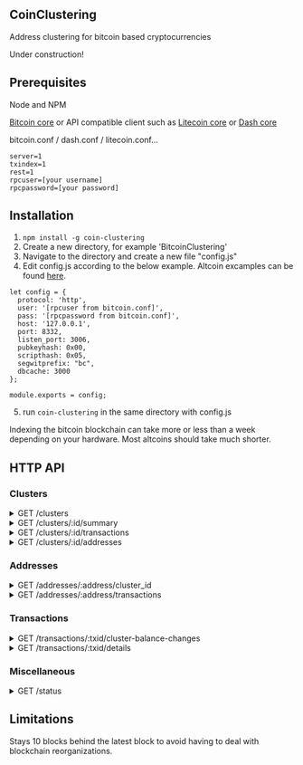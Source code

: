 ## CoinClustering
Address clustering for bitcoin based cryptocurrencies

Under construction!

## Prerequisites

Node and NPM

[Bitcoin core](https://github.com/bitcoin/bitcoin) or API compatible client such as [Litecoin core](https://github.com/litecoin-project/litecoin) or [Dash core](https://github.com/dashpay/dash/)

bitcoin.conf / dash.conf / litecoin.conf...
```
server=1
txindex=1
rest=1
rpcuser=[your username]
rpcpassword=[your password]
```

## Installation

1. `npm install -g coin-clustering`
2. Create a new directory, for example 'BitcoinClustering'
3. Navigate to the directory and create a new file "config.js"
4. Edit config.js according to the below example. Altcoin excamples can be found [here](TODO). 
``` 
let config = {
  protocol: 'http',
  user: '[rpcuser from bitcoin.conf]',
  pass: '[rpcpassword from bitcoin.conf]',
  host: '127.0.0.1',
  port: 8332,
  listen_port: 3006,
  pubkeyhash: 0x00,
  scripthash: 0x05,
  segwitprefix: "bc",
  dbcache: 3000
};

module.exports = config; 
```
5. run `coin-clustering` in the same directory with config.js

Indexing the bitcoin blockchain can take more or less than a week depending on your hardware. Most altcoins should take much shorter.

## HTTP API

### Clusters
<details>
 <summary>GET /clusters</summary>

## Query parameters
* gt, gte, lt, lte (optional) = balanceSats / balanceSats-clusterId
* reverse (optional) = true/false, defalt: false
* limit (optional) = integer (0...1000), defalt: 100
## Example
### Request
`/clusters?limit=3&reverse=true&lte=10000000000000`
### Response
``` json
[
  {
    "clusterId": 17034506,
    "balance": 9816291286270
  },
  {
    "clusterId": 388710763,
    "balance": 8594734769541
  },
  {
    "clusterId": 421208391,
    "balance": 8366430196393
  }
]
```
</details>
<details>
 <summary>GET /clusters/:id/summary</summary>

## Example
### Request
`/clusters/17034506/summary`
### Response
``` json
{
  "balance": 9816291286270,
  "firstTransaction": {
    "txid": "2cdce8e3758f9a94975c0b3e1c55729312980cffa0471acfce4d2d308a16b381",
    "height": 256893,
    "n": 4
  },
  "lastTransaction": {
    "txid": "76d4119daa59769f4d694cca9feb1123ebf026e3640ed4ba438c044c809285d8",
    "height": 565263,
    "n": 232
  },
  "addressCount": 114458
}
```
</details>
<details>
 <summary>GET /clusters/:id/transactions</summary>

## Query parameters
* gt, gte, lt, lte (optional)
* reverse (optional) = true/false, defalt: false
* limit (optional) = integer (0...1000), defalt: 100
* include-delta (optional) = true/false, defalt: false
## Example
### Request
`/clusters/17034506/transactions?limit=3&reverse=true&include-delta=true`
### Response
``` json
[
  {
    "txid": "76d4119daa59769f4d694cca9feb1123ebf026e3640ed4ba438c044c809285d8",
    "height": 565263,
    "n": 232,
    "delta": 95712
  },
  {
    "txid": "55ceaaf9ed5ebf96abed887223a8044afa93119043038321a3d17b982c4337ce",
    "height": 565262,
    "n": 967,
    "delta": 97234
  },
  {
    "txid": "a3f9982bb76d42cc8f68afd12a9a11c6122a30e71ee57cdbd52af767069755e9",
    "height": 563671,
    "n": 571,
    "delta": 615000
  }
]
```
</details>
<details>
 <summary>GET /clusters/:id/addresses</summary>

## Query parameters
* gt, gte, lt, lte (optional)
* reverse (optional) = true/false, defalt: false
* limit (optional) = integer (0...1000), defalt: 100
## Example
### Request
`/clusters/17034506/addresses?limit=3&reverse=true`
### Response
``` json
[
  {
    "balance": 2322761515776,
    "address": "1AnwDVbwsLBVwRfqN2x9Eo4YEJSPXo2cwG"
  },
  {
    "balance": 2221116525338,
    "address": "14eQD1QQb8QFVG8YFwGz7skyzsvBLWLwJS"
  },
  {
    "balance": 970712966598,
    "address": "1Kd6zLb9iAjcrgq8HzWnoWNVLYYWjp3swA"
  }
]
```
</details>

### Addresses
<details>
 <summary>GET /addresses/:address/cluster_id</summary>

`/addresses/1AnwDVbwsLBVwRfqN2x9Eo4YEJSPXo2cwG/cluster_id`
``` json
17034506
```
</details>
<details>
 <summary>GET /addresses/:address/transactions</summary>

 ### Query parameters
  * gt, gte, lt, lte (optional)
* reverse (optional) = true/false, defalt: false
* limit (optional) = integer (0...1000), defalt: 100
</details>

### Transactions
<details>
 <summary>GET /transactions/:txid/cluster-balance-changes</summary>
</details>


<details>
 <summary>GET /transactions/:txid/details</summary>
</details>

### Miscellaneous
<details>
 <summary>GET /status</summary>
</details>

## Limitations
Stays 10 blocks behind the latest block to avoid having to deal with blockchain reorganizations.